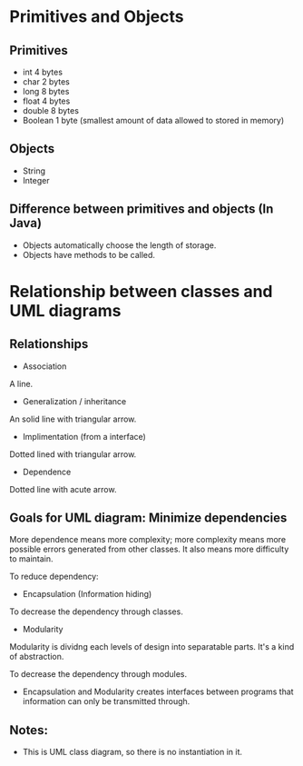 # Primitives and Objects

## Primitives

* int 4 bytes
* char 2 bytes
* long 8 bytes
* float 4 bytes
* double 8 bytes
* Boolean 1 byte (smallest amount of data allowed to stored in memory)

## Objects

* String
* Integer

## Difference between primitives and objects (In Java)

* Objects automatically choose the length of storage.
* Objects have methods to be called.


# Relationship between classes and UML diagrams

## Relationships

* Association

A line.

* Generalization / inheritance

An solid line with triangular arrow.

* Implimentation (from a interface)

Dotted lined with triangular arrow.

* Dependence

Dotted line with acute arrow.


## Goals for UML diagram: Minimize dependencies

More dependence means more complexity; more complexity means more possible errors generated from other classes.
It also means more difficulty to maintain.

To reduce dependency:

* Encapsulation (Information hiding)

To decrease the dependency through classes.

* Modularity

Modularity is dividng each levels of design into separatable parts. It's a kind of abstraction.

To decrease the dependency through modules.

* Encapsulation and Modularity creates interfaces between programs that information can only be transmitted through.

## Notes:

* This is UML class diagram, so there is no instantiation in it.
